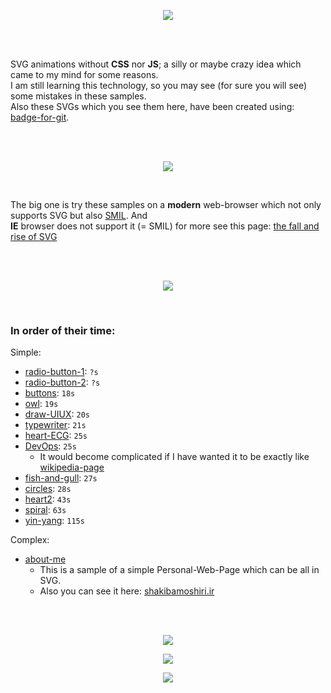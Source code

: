 
<p align="center">
  <img src="svg/pure-svg-animation.svg" />
</p>
<br>
<br>

SVG animations without **CSS** nor **JS**; a silly or maybe crazy idea which came to my mind for some reasons.  
I am still learning this technology, so you may see (for sure you will see) some mistakes in these samples.  
Also these SVGs which you see them here, have been created using: <a href="https://github.com/shakibamoshiri/badge-for-git">badge-for-git</a>.

<br>
<br>
<p align="center">
  <img src="svg/prerequisite.svg" />
</p>
<br>

The big one is try these samples on a **modern** web-browser which not only supports SVG but also <a href="https://en.wikipedia.org/wiki/Synchronized_Multimedia_Integration_Language">SMIL</a>. And  
**IE** browser does not support it (= SMIL) for more see this page: <a href="https://www.siliconpublishing.com/blog/2015/12/the-fall-and-rise-of-svg">the fall and rise of SVG</a>

<br>
<br>
<p align="center">
  <img src="svg/samples.svg" />
</p>
<br>

### In order of their time:  

Simple:  

 - <a href="https://shakibamoshiri.github.io/pure-svg-animation/radio-button/radio-button-1.html" target="_blank">radio-button-1</a>: `?s`
 - <a href="https://shakibamoshiri.github.io/pure-svg-animation/radio-button/radio-button-2.html" target="_blank">radio-button-2</a>: `?s`
 - <a href="https://shakibamoshiri.github.io/pure-svg-animation/buttons/buttons.html" target="_blank">buttons</a>: `18s`
 - <a href="https://shakibamoshiri.github.io/pure-svg-animation/owl/owl.html" target="_blank">owl</a>: `19s`
 - <a href="https://shakibamoshiri.github.io/pure-svg-animation/uiux/draw-UIUX.html" target="_blank">draw-UIUX</a>: `20s`
 - <a href="https://shakibamoshiri.github.io/pure-svg-animation/typewriter/typewriter.html" target="_blank">typewriter</a>: `21s`
 - <a href="https://shakibamoshiri.github.io/pure-svg-animation/heart-ECG/heart-ECG.html" target="_blank">heart-ECG</a>: `25s`
 - <a href="https://shakibamoshiri.github.io/pure-svg-animation/DevOps/DevOps.html" target="_blank">DevOps</a>: `25s`
   - It would become complicated if I have wanted it to be exactly like <a href="https://en.wikipedia.org/wiki/DevOps">wikipedia-page</a>
 - <a href="https://shakibamoshiri.github.io/pure-svg-animation/fish-and-gull/fish-and-gull.html" target="_blank">fish-and-gull</a>: `27s`
 - <a href="https://shakibamoshiri.github.io/pure-svg-animation/circles/circles.html" target="_blank">circles</a>: `28s`
 - <a href="https://shakibamoshiri.github.io/pure-svg-animation/heart2/heart2.html" target="_blank">heart2</a>: `43s`
 - <a href="https://shakibamoshiri.github.io/pure-svg-animation/spiral/spiral.html" target="_blank">spiral</a>: `63s`
 - <a href="https://shakibamoshiri.github.io/pure-svg-animation/yin-yang/yin-yang.html" target="_blank">yin-yang</a>: `115s`

Complex:  

 - <a href="https://shakibamoshiri.github.io/pure-svg-animation/about-me/about-me.html" target="_blank">about-me</a>  
   - This is a sample of a simple Personal-Web-Page which can be all in SVG.  
   - Also you can see it here: <a href="http://shakibamoshiri.ir" target="_blank">shakibamoshiri.ir</a>

<br>
<br>
<p align="center">
  <a href="https://github.com/shakibamoshiri/badge-for-git">
    <img src="svg/made-for-you.svg" />
  </a>
</p>

<p align="center">
  <a href="https://github.com/shakibamoshiri/pure-svg-animation/blob/master/LICENSE">
    <img src="svg/license.svg" />
  </a>
</p>

<p align="center">
  <a href="https://github.com/shakibamoshiri/pure-svg-animation/blob/master/LICENSE">
    <img src="svg/MIT.svg" />
  </a>
</p>
